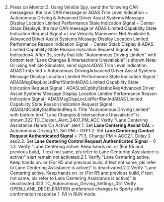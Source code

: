 2. Press on Monitor.3. Using Vehicle Spy, send the following CAN messages:i. the raw CAN message or ADAS Trim Level Indication = Autonomous Driving & Advanced Driver Assist Systems Message Display Location Limited Performance State Indication Signal = Center Stack Displayii. the raw CAN message or ADAS Limited Capability State Indication Request Signal = Low Velocity Maneuvers Not Available & Advanced Driver Assist Systems Message Display Location Limited Performance Reason Indication Signal = Center Stack Display & ADAS Limited Capability State Reason Indication Request Signal = No Indication4. After 3s, verify that title "Autonomous Driving Limited" with bottom text "Lane Changes & Intersections Unavailable" is shown.Note: Or using Vehicle Simulator, send signal:ADAS Trim Level Indication: ADASTrmLvlInd = Autonomous DrivingAdvanced Driver Assist Systems Message Display Location Limited Performance State Indication Signal：ADASMsgDispLocLtdPerfStatIndADAS Limited Capability State Indication Request Signal：ADASLtdCpbltyStatIndReqAdvanced Driver Assist Systems Message Display Location Limited Performance Reason Indication Signal : ADASMsgDispLocLtdPerfRsnIndADAS Limited Capability State Reason Indication Request Signal : ADASLtdCpbltyStatRsnIndReq 4. Title "Autonomous Driving Limited" with bottom text "Lane Changes & Intersections Unavailable" is shown.322 TC_Cluster_Alert_2407_PM_ACC Verify "Lane Centering Assistance Hands On Active" alert 1. Set **Lane Centering Assist CAL** = Autonomous Driving 1.1. Set PM = OFF1.2. Set **Lane Centering Control Request Authenticated Signal** = 71.3. Change PM = ACC2.1. Delay 2 sec2.2. Set **Lane Centering Control Request Authenticated Signal** = 0 1.3. Verify "Lane Centering active. Keep hands on. or (For R5 and previous build, if text not same, pls refer to Lane Centering Assistance is active)" alert remain not activated.2.1. Verify "Lane Centering active. Keep hands on. or (For R5 and previous build, if text not same, pls refer to Lane Centering Assistance is active)" is deactivated.2.2 Verify "Lane Centering active. Keep hands on. or (For R5 and previous build, if text not same, pls refer to Lane Centering Assistance is active)" is deactivated.323 TC_Autonomous_Driving_Settings_051 Verify OPEN_LANE_DECELERATION preference changes to Sporty after confirmation response 1. IVI in RUN mode.